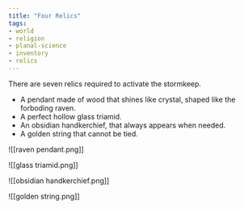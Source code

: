 ```yaml
---
title: "Four Relics"
tags:
- world
- religion
- planal-science
- inventory
- relics
---
```


There are seven relics required to activate the stormkeep.
- A pendant made of wood that shines like crystal, shaped like the forboding raven.
- A perfect hollow glass triamid.
- An obsidian handkerchief, that always appears when needed.
- A golden string that cannot be tied.

![[raven pendant.png]]

![[glass triamid.png]]

![[obsidian handkerchief.png]]

![[golden string.png]]


